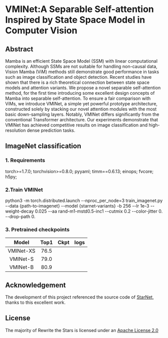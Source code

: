 # VMINet:A Separable Self-attention Inspired by State Space Model in Computer Vision

## Abstract

Mamba is an efficient State Space Model (SSM) with linear computational complexity. Although SSMs are not suitable for handling non-causal data, Vision Mamba (ViM) methods still demonstrate good performance in tasks such as image classification and object detection.
Recent studies have shown that there is a rich theoretical connection between state space models and attention variants. We propose a novel separable self-attention method, for the first time introducing some excellent design concepts of Mamba into separable self-attention.
To ensure a fair comparison with ViMs, we introduce VMINet, a simple yet powerful prototype architecture, constructed solely by stacking our novel attention modules with the most basic down-sampling layers. Notably, VMINet differs significantly from the conventional 
Transformer architecture. Our experiments demonstrate that VMINet has achieved competitive results on image classification and high-resolution dense prediction tasks.

## ImageNet classification
### 1. Requirements
torch>=1.7.0; torchvision>=0.8.0; pyyaml; timm==0.6.13; einops; fvcore; h5py;

### 2.Train VMINet
python3 -m torch.distributed.launch --nproc_per_node=3 train_imagenet.py --data {path-to-imagenet} --model {starnet-variants} -b 256 --lr 1e-3 --weight-decay 0.025 --aa rand-m1-mstd0.5-inc1 --cutmix 0.2 --color-jitter 0. --drop-path 0.

### 3. Pretrained checkpoints
|Model|Top1|Ckpt|logs|
|:-----:|:----:|:----:|:----:|
|VMINet-XS|76.5|  |  |
|VMINet-S|79.0|  |  |
|VMINet-B|80.9|  |  |

## Acknowledgement
The development of this project referenced the source code of [StarNet](https://github.com/ma-xu/Rewrite-the-Stars/tree/main/imagenet), thanks to this excellent work.

## License
The majority of Rewrite the Stars is licensed under an [Apache License 2.0](https://github.com/ma-xu/Rewrite-the-Stars/blob/main/LICENSE)
